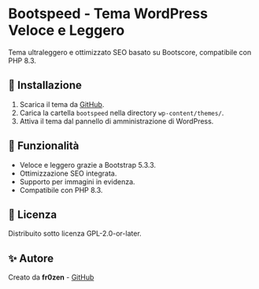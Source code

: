 # Bootspeed - Tema WordPress Veloce e Leggero

Tema ultraleggero e ottimizzato SEO basato su Bootscore, compatibile con PHP 8.3.

## 🚀 Installazione
1. Scarica il tema da [GitHub](https://github.com/fr0zenStore/bootspeed).
2. Carica la cartella `bootspeed` nella directory `wp-content/themes/`.
3. Attiva il tema dal pannello di amministrazione di WordPress.

## 🌟 Funzionalità
- Veloce e leggero grazie a Bootstrap 5.3.3.
- Ottimizzazione SEO integrata.
- Supporto per immagini in evidenza.
- Compatibile con PHP 8.3.

## 📝 Licenza
Distribuito sotto licenza GPL-2.0-or-later.

## ✨ Autore
Creato da **fr0zen** - [GitHub](https://github.com/fr0zenStore)
